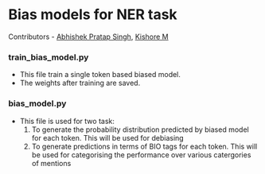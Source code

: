 # Bias models for NER task

Contributors - [Abhishek Pratap Singh](https://github.com/papi656), [Kishore M](https://github.com/kishore7eng)

### train_bias_model.py
- This file train a single token based biased model.
- The weights after training are saved.

### bias_model.py
- This file is used for two task:
    1. To generate the probability distribution predicted by biased model for each token. This will be used for debiasing
    2. To generate predictions in terms of BIO tags for each token. This will be used for categorising the performance over various catergories of mentions
